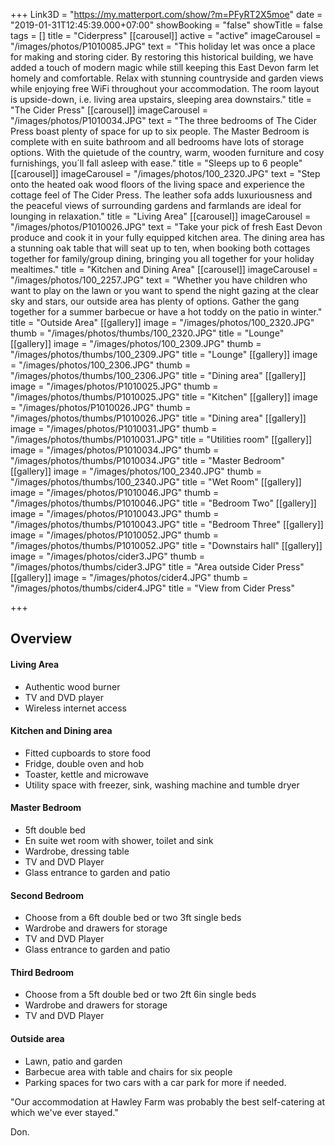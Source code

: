 +++
Link3D = "https://my.matterport.com/show/?m=PFyRT2X5moe"
date = "2019-01-31T12:45:39.000+07:00"
showBooking = "false"
showTitle = false
tags = []
title = "Ciderpress"
[[carousel]]
active = "active"
imageCarousel = "/images/photos/P1010085.JPG"
text = "This holiday let was once a place for making and storing cider. By restoring this historical building, we have added a touch of modern magic while still keeping this East Devon farm let homely and comfortable. Relax with stunning countryside and garden views while enjoying free WiFi throughout your accommodation. The room layout is upside-down, i.e. living area upstairs, sleeping area downstairs."
title = "The Cider Press"
[[carousel]]
imageCarousel = "/images/photos/P1010034.JPG"
text = "The three bedrooms of The Cider Press boast plenty of space for up to six people. The Master Bedroom is complete with en suite bathroom  and all bedrooms have lots of storage options. With the quietude of the country, warm, wooden furniture and cosy furnishings, you´ll fall asleep with ease."
title = "Sleeps up to 6 people"
[[carousel]]
imageCarousel = "/images/photos/100_2320.JPG"
text = "Step onto the heated oak wood floors of the living space and experience the cottage feel of The Cider Press. The leather sofa adds luxuriousness and the peaceful views of surrounding gardens and farmlands are ideal for lounging in relaxation."
title = "Living Area"
[[carousel]]
imageCarousel = "/images/photos/P1010026.JPG"
text = "Take your pick of fresh East Devon produce and cook it in your fully equipped kitchen area. The dining area has a stunning oak table that will seat up to ten, when booking both cottages together for family/group dining, bringing you all together for your holiday mealtimes."
title = "Kitchen and Dining Area"
[[carousel]]
imageCarousel = "/images/photos/100_2257.JPG"
text = "Whether you have children who want to play on the lawn or you want to spend the night gazing at the clear sky and stars, our outside area has plenty of options. Gather the gang together for a summer barbecue or have a hot toddy on the patio in winter."
title = "Outside Area"
[[gallery]]
image = "/images/photos/100_2320.JPG"
thumb = "/images/photos/thumbs/100_2320.JPG"
title = "Lounge"
[[gallery]]
image = "/images/photos/100_2309.JPG"
thumb = "/images/photos/thumbs/100_2309.JPG"
title = "Lounge"
[[gallery]]
image = "/images/photos/100_2306.JPG"
thumb = "/images/photos/thumbs/100_2306.JPG"
title = "Dining area"
[[gallery]]
image = "/images/photos/P1010025.JPG"
thumb = "/images/photos/thumbs/P1010025.JPG"
title = "Kitchen"
[[gallery]]
image = "/images/photos/P1010026.JPG"
thumb = "/images/photos/thumbs/P1010026.JPG"
title = "Dining area"
[[gallery]]
image = "/images/photos/P1010031.JPG"
thumb = "/images/photos/thumbs/P1010031.JPG"
title = "Utilities room"
[[gallery]]
image = "/images/photos/P1010034.JPG"
thumb = "/images/photos/thumbs/P1010034.JPG"
title = "Master Bedroom"
[[gallery]]
image = "/images/photos/100_2340.JPG"
thumb = "/images/photos/thumbs/100_2340.JPG"
title = "Wet Room"
[[gallery]]
image = "/images/photos/P1010046.JPG"
thumb = "/images/photos/thumbs/P1010046.JPG"
title = "Bedroom Two"
[[gallery]]
image = "/images/photos/P1010043.JPG"
thumb = "/images/photos/thumbs/P1010043.JPG"
title = "Bedroom Three"
[[gallery]]
image = "/images/photos/P1010052.JPG"
thumb = "/images/photos/thumbs/P1010052.JPG"
title = "Downstairs hall"
[[gallery]]
image = "/images/photos/cider3.JPG"
thumb = "/images/photos/thumbs/cider3.JPG"
title = "Area outside Cider Press"
[[gallery]]
image = "/images/photos/cider4.JPG"
thumb = "/images/photos/thumbs/cider4.JPG"
title = "View from Cider Press"

+++
## Overview

#### Living Area

* Authentic wood burner
* TV and DVD player
* Wireless internet access

#### Kitchen and Dining area

* Fitted cupboards to store food
* Fridge, double oven and hob
* Toaster, kettle and microwave
* Utility space with freezer, sink, washing machine and tumble dryer

#### Master Bedroom

* 5ft double bed
* En suite wet room with shower, toilet and sink
* Wardrobe, dressing table
* TV and DVD Player
* Glass entrance to garden and patio

#### Second Bedroom

* Choose from a 6ft double bed or two 3ft single beds
* Wardrobe and drawers for storage
* TV and DVD Player
* Glass entrance to garden and patio

#### Third Bedroom

* Choose from a 5ft double bed or two 2ft 6in single beds
* Wardrobe and drawers for storage
* TV and DVD Player

#### Outside area

* Lawn, patio and garden
* Barbecue area with table and chairs for six people
* Parking spaces for two cars with a car park for more if needed.

"Our accommodation at Hawley Farm was probably the best self-catering at which we've ever stayed."

Don.